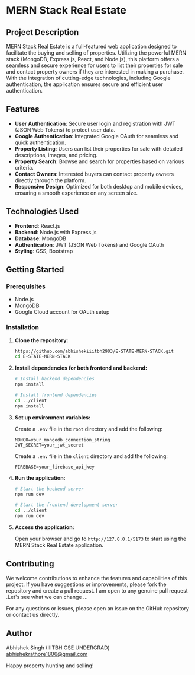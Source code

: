 # MERN Stack Real Estate

## Project Description

MERN Stack Real Estate is a full-featured web application designed to facilitate the buying and selling of properties.
Utilizing the powerful MERN stack (MongoDB, Express.js, React, and Node.js), this platform offers a seamless and secure experience for users to list their properties
for sale and contact property owners if they are interested in making a purchase.
With the integration of cutting-edge technologies, including Google authentication, the application ensures secure and efficient user authentication.

## Features

- **User Authentication**: Secure user login and registration with JWT (JSON Web Tokens) to protect user data.
- **Google Authentication**: Integrated Google OAuth for seamless and quick authentication.
- **Property Listing**: Users can list their properties for sale with detailed descriptions, images, and pricing.
- **Property Search**: Browse and search for properties based on various criteria.
- **Contact Owners**: Interested buyers can contact property owners directly through the platform.
- **Responsive Design**: Optimized for both desktop and mobile devices, ensuring a smooth experience on any screen size.

## Technologies Used

- **Frontend**: React.js
- **Backend**: Node.js with Express.js
- **Database**: MongoDB
- **Authentication**: JWT (JSON Web Tokens) and Google OAuth
- **Styling**: CSS, Bootstrap

## Getting Started

### Prerequisites

- Node.js
- MongoDB
- Google Cloud account for OAuth setup

### Installation

1. **Clone the repository:**

   ```bash
   https://github.com/abhishekiiitbh2903/E-STATE-MERN-STACK.git
   cd E-STATE-MERN-STACK
   ```

2. **Install dependencies for both frontend and backend:**

   ```bash
   # Install backend dependencies
   npm install

   # Install frontend dependencies
   cd ../client
   npm install
   ```

3. **Set up environment variables:**

   Create a `.env` file in the `root` directory and add the following:

   ```plaintext
   MONGO=your_mongodb_connection_string
   JWT_SECRET=your_jwt_secret
   ```
   Create a `.env` file in the `client` directory and add the following:

   ```plaintext
   FIREBASE=your_firebase_api_key
   ```

4. **Run the application:**

   ```bash
   # Start the backend server
   npm run dev

   # Start the frontend development server
   cd ../client
   npm run dev
   ```

5. **Access the application:**

   Open your browser and go to `http://127.0.0.1/5173` to start using the MERN Stack Real Estate application.

## Contributing

We welcome contributions to enhance the features and capabilities of this project. If you have suggestions or improvements, please fork the repository and create a pull request.
I am open to any genuine pull request .Let's see what we can change ...

For any questions or issues, please open an issue on the GitHub repository or contact us directly.

## Author
Abhishek Singh (IIITBH CSE UNDERGRAD)
abhishekrathore1806@gmail.com

Happy property hunting and selling!
